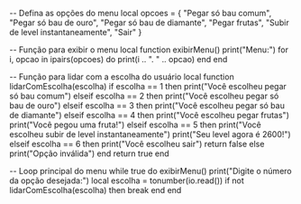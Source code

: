 -- Defina as opções do menu
local opcoes = {
    "Pegar só bau comum",
    "Pegar só bau de ouro",
    "Pegar só bau de diamante",
    "Pegar frutas",
    "Subir de level instantaneamente",
    "Sair"
}

-- Função para exibir o menu
local function exibirMenu()
    print("Menu:")
    for i, opcao in ipairs(opcoes) do
        print(i .. ". " .. opcao)
    end
end

-- Função para lidar com a escolha do usuário
local function lidarComEscolha(escolha)
    if escolha == 1 then
        print("Você escolheu pegar só bau comum")
    elseif escolha == 2 then
        print("Você escolheu pegar só bau de ouro")
    elseif escolha == 3 then
        print("Você escolheu pegar só bau de diamante")
    elseif escolha == 4 then
        print("Você escolheu pegar frutas")
        print("Você pegou uma fruta!")
    elseif escolha == 5 then
        print("Você escolheu subir de level instantaneamente")
        print("Seu level agora é 2600!")
    elseif escolha == 6 then
        print("Você escolheu sair")
        return false
    else
        print("Opção inválida")
    end
    return true
end

-- Loop principal do menu
while true do
    exibirMenu()
    print("Digite o número da opção desejada:")
    local escolha = tonumber(io.read())
    if not lidarComEscolha(escolha) then
        break
    end
end
